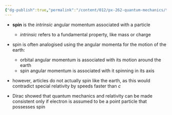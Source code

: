 ```yaml
---
{"dg-publish":true,"permalink":"/content/012/px-262-quantum-mechanics/term-1/g-additional-interactions/px-262-g2b-spin/","noteIcon":"1","created":"2025-08-27T13:15:23.107+01:00","updated":"2024-12-19T18:41:17.000+00:00"}
---
```


- **spin** is the *intrinsic* angular momentum associated with a particle
	- *intrinsic* refers to a fundamental property, like mass or charge

- spin is often analogised using the angular momenta for the motion of the earth:
	- orbital angular momentum is associated with its motion around the earth
	- spin angular momentum is associated with it spinning in its axis
- however, articles do not actually spin like the earth, as this would contradict special relativity by speeds faster than $c$

- Dirac showed that quantum mechanics and relativity can be made consistent only if electron is assumed to be a point particle that possesses spin
